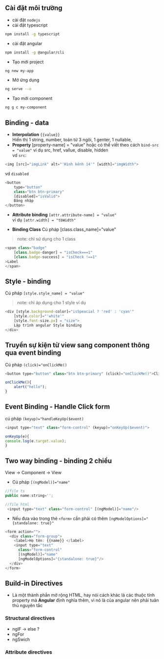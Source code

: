 ## Cài đặt môi trường
- cài đặt `nodejs`
- cài đặt typescript
```sh
npm install -g typescript
```
- cài đặt angular
```sh
npm install -g @angular/cli
```
- Tạo mới project
```sh
ng new my-app
```
- Mở ứng dụng
```sh
ng serve --o
```
- Tạo mới component 
```sh
ng g c my-component
```

## Binding - data
- **Interpolation** `{{value}}`<br>
Hiển thị 1 string, number, toán tử 3 ngôi, 1 genter, 1 nullable,
- **Property** [property-name] = "value" hoặc có thể viết theo cách `bind-src = "value"`
ví dụ src, href, vallue, disable, hidden <br>
vd `src`: 
```js
<img [src]="imgLink" alt="'Hình kênh 14'" [width]="imgWidth">
```
vd `disabled`
```js
<button 
    type="button"
    class="btn btn-primary"
    [disabled]="isValid">
    Đăng nhập
</button>
```
- **Attribute binding**
`[attr.attribute-name] = "value"` <br>
ví dụ `[attr.width] = "tbWidth"`

- **Binding Class**
Cú pháp [class.class_name]="value"<br>
>note: chỉ sử dụng cho 1 class

```js
<span class="badge" 
    [class.badge-danger] = "isCheck===1"
    [class.badge-success] = "isCheck !==1"
>Label
</span>
```

## Style - binding
Cú pháp `[style.style_name] = "value"`<br>
>note: chỉ áp dụng cho 1 style
ví dụ
```js
<div [style.background-color]="isSpeacial ? 'red' : 'cyan'"
    [style.color]="'white'"
    [style.font-size.px] = "size">
    Lập trình angular Style binding
</div>
```

## Truyền sự kiện từ view sang component thông qua event binding
Cú pháp `(click)="onClickMe()`
```js
<button type="button" class="btn btn-primary" (click)="onClickMe()">Click Me !</button>

onClickMe(){
    alert("hello");
}
```

## Event Binding - Handle Click form
cú pháp `(keyup)="handleKeyUp($event)`

```js
<input type="text" class="form-control" (keyup)="onKeyUp($event)">

onKeyUp(e){
console.log(e.target.value);
}
```

## Two way binding - binding 2 chiều
View -> Component -> View
- Cú pháp `[(ngModel)]="name"`
```js
//file ts
public name:string='';

//file html
 <input type="text" class="form-control" [(ngModel)]="name"/>
 ```
 - Nếu đưa vào trong thẻ `<form>` cần phải có thêm `[ngModelOptions]="{standalone: true}"`
```js
<form action="">
  <div class="form-group">
    <label>Họ tên: {{name}} </label>
    <input type="text" 
      class="form-control" 
      [(ngModel)]="name"
      [ngModelOptions]="{standalone: true}"/>
  </div>
</form>
```

## Build-in Directives
- Là một thành phần mở rộng HTML, hay nói cách khác là các thuộc tính property mà **Angular** định nghĩa thêm, vì nó là của angular nên phải tuân thủ nguyên tắc
### Structural directives
- ngIF -> else ?
- ngFor
- ngSwich
### Attribute directives